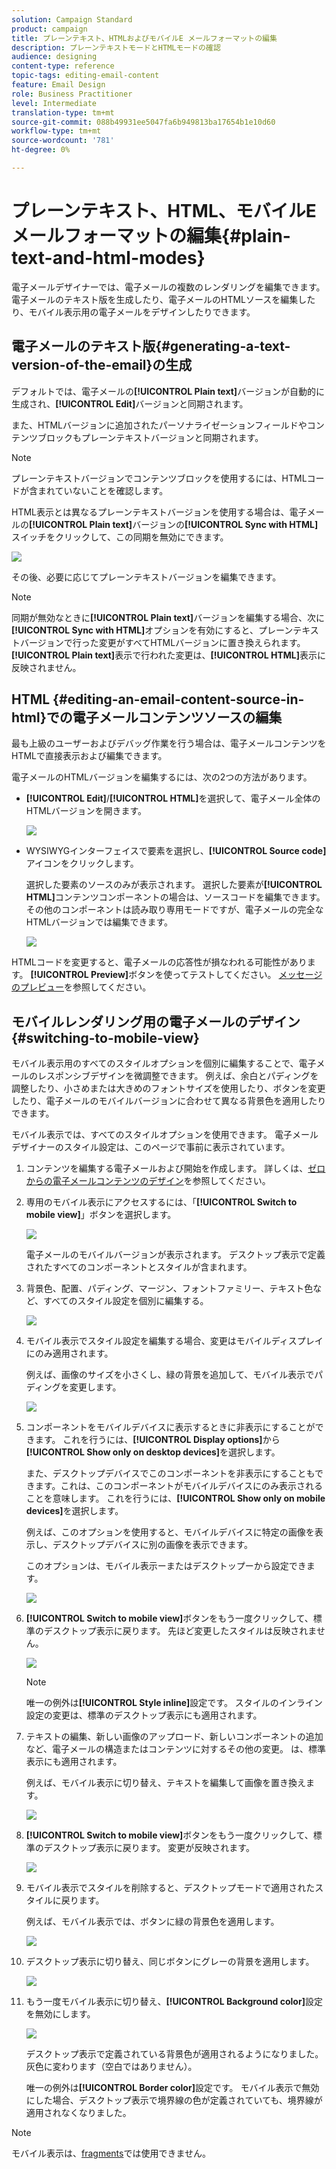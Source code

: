 ```yaml
---
solution: Campaign Standard
product: campaign
title: プレーンテキスト、HTMLおよびモバイルE メールフォーマットの編集
description: プレーンテキストモードとHTMLモードの確認
audience: designing
content-type: reference
topic-tags: editing-email-content
feature: Email Design
role: Business Practitioner
level: Intermediate
translation-type: tm+mt
source-git-commit: 088b49931ee5047fa6b949813ba17654b1e10d60
workflow-type: tm+mt
source-wordcount: '781'
ht-degree: 0%

---
```



# プレーンテキスト、HTML、モバイルE メールフォーマットの編集{#plain-text-and-html-modes}

電子メールデザイナーでは、電子メールの複数のレンダリングを編集できます。 電子メールのテキスト版を生成したり、電子メールのHTMLソースを編集したり、モバイル表示用の電子メールをデザインしたりできます。

## 電子メールのテキスト版{#generating-a-text-version-of-the-email}の生成

デフォルトでは、電子メールの&#x200B;**[!UICONTROL Plain text]**&#x200B;バージョンが自動的に生成され、**[!UICONTROL Edit]**&#x200B;バージョンと同期されます。

また、HTMLバージョンに追加されたパーソナライゼーションフィールドやコンテンツブロックもプレーンテキストバージョンと同期されます。

>[!NOTE]
>
>プレーンテキストバージョンでコンテンツブロックを使用するには、HTMLコードが含まれていないことを確認します。

HTML表示とは異なるプレーンテキストバージョンを使用する場合は、電子メールの&#x200B;**[!UICONTROL Plain text]**&#x200B;バージョンの&#x200B;**[!UICONTROL Sync with HTML]**&#x200B;スイッチをクリックして、この同期を無効にできます。

![](assets/email_designer_textversion.png)

その後、必要に応じてプレーンテキストバージョンを編集できます。

>[!NOTE]
>
>同期が無効なときに&#x200B;**[!UICONTROL Plain text]**&#x200B;バージョンを編集する場合、次に&#x200B;**[!UICONTROL Sync with HTML]**&#x200B;オプションを有効にすると、プレーンテキストバージョンで行った変更がすべてHTMLバージョンに置き換えられます。 **[!UICONTROL Plain text]**&#x200B;表示で行われた変更は、**[!UICONTROL HTML]**&#x200B;表示に反映されません。

## HTML {#editing-an-email-content-source-in-html}での電子メールコンテンツソースの編集

最も上級のユーザーおよびデバッグ作業を行う場合は、電子メールコンテンツをHTMLで直接表示および編集できます。

電子メールのHTMLバージョンを編集するには、次の2つの方法があります。

* **[!UICONTROL Edit]**/**[!UICONTROL HTML]**&#x200B;を選択して、電子メール全体のHTMLバージョンを開きます。

   ![](assets/email_designer_html1.png)

* WYSIWYGインターフェイスで要素を選択し、**[!UICONTROL Source code]**&#x200B;アイコンをクリックします。

   選択した要素のソースのみが表示されます。 選択した要素が&#x200B;**[!UICONTROL HTML]**&#x200B;コンテンツコンポーネントの場合は、ソースコードを編集できます。 その他のコンポーネントは読み取り専用モードですが、電子メールの完全なHTMLバージョンでは編集できます。

   ![](assets/email_designer_html2.png)

HTMLコードを変更すると、電子メールの応答性が損なわれる可能性があります。 **[!UICONTROL Preview]**&#x200B;ボタンを使ってテストしてください。 [メッセージのプレビュー](../../sending/using/previewing-messages.md)を参照してください。

## モバイルレンダリング用の電子メールのデザイン{#switching-to-mobile-view}

モバイル表示用のすべてのスタイルオプションを個別に編集することで、電子メールのレスポンシブデザインを微調整できます。 例えば、余白とパディングを調整したり、小さめまたは大きめのフォントサイズを使用したり、ボタンを変更したり、電子メールのモバイルバージョンに合わせて異なる背景色を適用したりできます。

モバイル表示では、すべてのスタイルオプションを使用できます。 電子メールデザイナーのスタイル設定は、このページで事前に表示されています。

1. コンテンツを編集する電子メールおよび開始を作成します。 詳しくは、[ゼロからの電子メールコンテンツのデザイン](../../designing/using/designing-from-scratch.md#designing-an-email-content-from-scratch)を参照してください。
1. 専用のモバイル表示にアクセスするには、「**[!UICONTROL Switch to mobile view]**」ボタンを選択します。

   ![](assets/email_designer_mobile_view_switch.png)

   電子メールのモバイルバージョンが表示されます。 デスクトップ表示で定義されたすべてのコンポーネントとスタイルが含まれます。

1. 背景色、配置、パディング、マージン、フォントファミリー、テキスト色など、すべてのスタイル設定を個別に編集する。

   ![](assets/email_designer_mobile_view.png)

1. モバイル表示でスタイル設定を編集する場合、変更はモバイルディスプレイにのみ適用されます。

   例えば、画像のサイズを小さくし、緑の背景を追加して、モバイル表示でパディングを変更します。

   ![](assets/email_designer_mobile_view_change.png)

1. コンポーネントをモバイルデバイスに表示するときに非表示にすることができます。 これを行うには、**[!UICONTROL Display options]**&#x200B;から&#x200B;**[!UICONTROL Show only on desktop devices]**&#x200B;を選択します。

   また、デスクトップデバイスでこのコンポーネントを非表示にすることもできます。これは、このコンポーネントがモバイルデバイスにのみ表示されることを意味します。 これを行うには、**[!UICONTROL Show only on mobile devices]**&#x200B;を選択します。

   例えば、このオプションを使用すると、モバイルデバイスに特定の画像を表示し、デスクトップデバイスに別の画像を表示できます。

   このオプションは、モバイル表示ーまたはデスクトップーから設定できます。

   ![](assets/email_designer_mobile_hide.png)

1. **[!UICONTROL Switch to mobile view]**&#x200B;ボタンをもう一度クリックして、標準のデスクトップ表示に戻ります。 先ほど変更したスタイルは反映されません。

   ![](assets/email_designer_mobile_view_desktop_no-change.png)

   >[!NOTE]
   >
   >唯一の例外は&#x200B;**[!UICONTROL Style inline]**&#x200B;設定です。 スタイルのインライン設定の変更は、標準のデスクトップ表示にも適用されます。

1. テキストの編集、新しい画像のアップロード、新しいコンポーネントの追加など、電子メールの構造またはコンテンツに対するその他の変更。 は、標準表示にも適用されます。

   例えば、モバイル表示に切り替え、テキストを編集して画像を置き換えます。

   ![](assets/email_designer_mobile_view_change_content.png)

1. **[!UICONTROL Switch to mobile view]**&#x200B;ボタンをもう一度クリックして、標準のデスクトップ表示に戻ります。 変更が反映されます。

   ![](assets/email_designer_mobile_view_desktop_content-change.png)

1. モバイル表示でスタイルを削除すると、デスクトップモードで適用されたスタイルに戻ります。

   例えば、モバイル表示では、ボタンに緑の背景色を適用します。

   ![](assets/email_designer_mobile_view_background_mobile.png)

1. デスクトップ表示に切り替え、同じボタンにグレーの背景を適用します。

   ![](assets/email_designer_mobile_view_background_desktop.png)

1. もう一度モバイル表示に切り替え、**[!UICONTROL Background color]**&#x200B;設定を無効にします。

   ![](assets/email_designer_mobile_view_background_mobile_disabled.png)

   デスクトップ表示で定義されている背景色が適用されるようになりました。灰色に変わります（空白ではありません）。

   唯一の例外は&#x200B;**[!UICONTROL Border color]**&#x200B;設定です。 モバイル表示で無効にした場合、デスクトップ表示で境界線の色が定義されていても、境界線が適用されなくなりました。

>[!NOTE]
>
>モバイル表示は、[fragments](../../designing/using/using-reusable-content.md#about-fragments)では使用できません。

